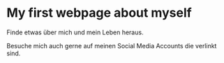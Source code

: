 # My first webpage about myself

Finde etwas über mich und mein Leben heraus.

Besuche mich auch gerne auf meinen Social Media Accounts die verlinkt sind.
